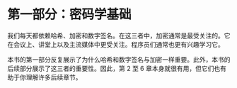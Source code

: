 # 第一部分：密码学基础

我们每天都依赖哈希、加密和数字签名。在这三者中，加密通常是最受关注的。它在会议上、讲堂上以及主流媒体中更受关注。程序员们通常也更有兴趣学习它。

本书的第一部分反复展示了为什么哈希和数字签名与加密一样重要。此外，本书的后续部分展示了这三者的重要性。因此，第 2 至 6 章本身就很有用，但它们也有助于你理解许多后续章节。
